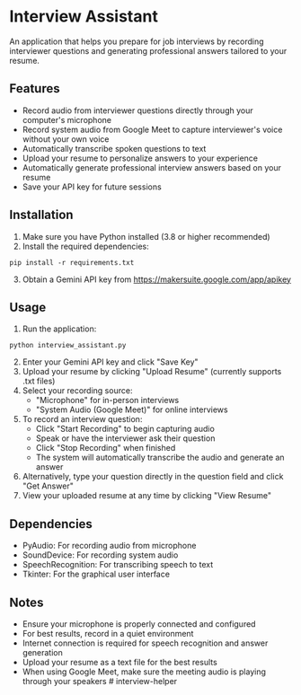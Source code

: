 # Interview Assistant

An application that helps you prepare for job interviews by recording interviewer questions and generating professional answers tailored to your resume.

## Features

- Record audio from interviewer questions directly through your computer's microphone
- Record system audio from Google Meet to capture interviewer's voice without your own voice
- Automatically transcribe spoken questions to text
- Upload your resume to personalize answers to your experience
- Automatically generate professional interview answers based on your resume
- Save your API key for future sessions

## Installation

1. Make sure you have Python installed (3.8 or higher recommended)
2. Install the required dependencies:

```
pip install -r requirements.txt
```

3. Obtain a Gemini API key from https://makersuite.google.com/app/apikey

## Usage

1. Run the application:

```
python interview_assistant.py
```

2. Enter your Gemini API key and click "Save Key"
3. Upload your resume by clicking "Upload Resume" (currently supports .txt files)
4. Select your recording source:
   - "Microphone" for in-person interviews
   - "System Audio (Google Meet)" for online interviews
5. To record an interview question:
   - Click "Start Recording" to begin capturing audio
   - Speak or have the interviewer ask their question
   - Click "Stop Recording" when finished
   - The system will automatically transcribe the audio and generate an answer
6. Alternatively, type your question directly in the question field and click "Get Answer"
7. View your uploaded resume at any time by clicking "View Resume"

## Dependencies

- PyAudio: For recording audio from microphone
- SoundDevice: For recording system audio
- SpeechRecognition: For transcribing speech to text
- Tkinter: For the graphical user interface

## Notes

- Ensure your microphone is properly connected and configured
- For best results, record in a quiet environment
- Internet connection is required for speech recognition and answer generation
- Upload your resume as a text file for the best results
- When using Google Meet, make sure the meeting audio is playing through your speakers # interview-helper
